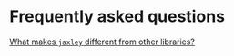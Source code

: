 # Frequently asked questions

[What makes `jaxley` different from other libraries?](faq/question_01.md)
